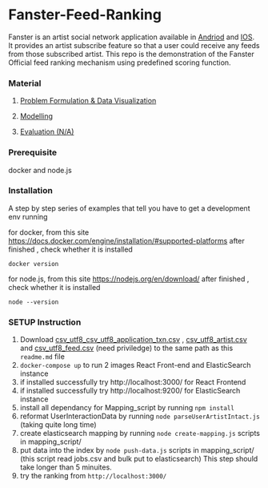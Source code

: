 # Fanster-Feed-Ranking
Fanster is an artist social network application available in [Andriod](https://play.google.com/store/apps/details?id=th.co.mfec.fanster&hl=en) and [IOS](https://itunes.apple.com/th/app/fanster/id1054879272?mt=8). It provides an artist subscribe feature so that a user could receive any feeds from those subscribed artist. This repo is the demonstration of the Fanster Official feed ranking mechanism using predefined scoring function.

### Material
1. [Problem Formulation & Data Visualization](https://docs.google.com/presentation/d/1zCAxsJyzu1wjjVhvS0w4izHDLrn1CbkhPRsexisvyjA/edit#slide=id.g1fe027b789_0_7)

2. [Modelling](https://docs.google.com/presentation/d/1qhYOCGalQ21DjDm46Pg3KwdZ2aYBiJvMRF2o0e0gV-M/edit?usp=drive_web)

3. [Evaluation (N/A)]()

### Prerequisite

docker and node.js

### Installation

A step by step series of examples that tell you have to get a development env running

for docker, from this site https://docs.docker.com/engine/installation/#supported-platforms after finished , check whether it is installed

```
docker version
```

for node.js, from this site https://nodejs.org/en/download/ after finished , check whether it is installed

```
node --version
```

### SETUP Instruction

1. Download [csv_utf8_csv_utf8_application_txn.csv](https://storage.cloud.google.com/hackathon_cafe/csv/utf8/csv_utf8_application_txn.csv?_ga=2.138562608.-2027922919.1503365119) , [csv_utf8_artist.csv](https://storage.cloud.google.com/hackathon_cafe/csv/utf8/artist.csv?_ga=2.218852122.-2027922919.1503365119) and [csv_utf8_feed.csv](https://storage.cloud.google.com/hackathon_cafe/csv/utf8/feed.csv?_ga=2.143289014.-2027922919.1503365119) (need priviledge) to the same path as this `readme.md` file
2. `docker-compose up` to run 2 images React Front-end and ElasticSearch instance
3. if installed successfully try http://localhost:3000/ for React Frontend
4. if installed successfully try http://localhost:9200/ for ElasticSearch instance
5. install all dependancy for Mapping_script by running `npm install`
6. reformat UserInteractionData by running `node parseUserArtistIntact.js` (taking quite long time)
7. create elasticsearch mapping by running `node create-mapping.js` scripts in mapping_script/ 
8. put data into the index by `node push-data.js` scripts in mapping_script/ (this script read jobs.csv and bulk put to elasticsearch) This step should take longer than 5 minuites. 
9. try the ranking from `http://localhost:3000/`



